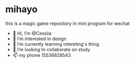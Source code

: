 # mihayo
this is a magic game repository in mini program for wechat
- 👋 Hi, I’m @Cessiia
- 👀 I’m interested in design
- 🌱 I’m currently learning intereting's thing
- 💞️ I’m looking to collaborate on study
- 📫 my phone 15536828543
